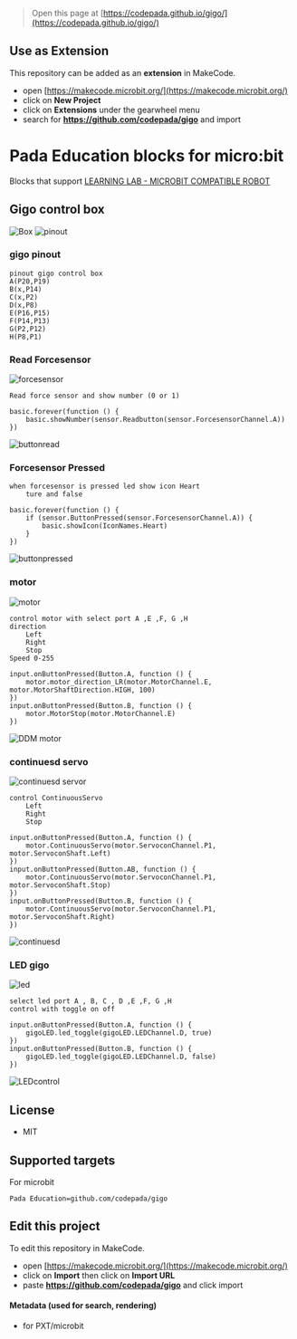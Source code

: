 
> Open this page at [https://codepada.github.io/gigo/](https://codepada.github.io/gigo/)

## Use as Extension

This repository can be added as an **extension** in MakeCode.

* open [https://makecode.microbit.org/](https://makecode.microbit.org/)
* click on **New Project**
* click on **Extensions** under the gearwheel menu
* search for **https://github.com/codepada/gigo** and import

# Pada Education blocks for micro:bit


Blocks that support [LEARNING LAB - MICROBIT COMPATIBLE ROBOT](https://padabook.com/th/products/545481-ชุดการเรียนรู้การเขียนโปรแกรม+Micro%3Abit+COMPATIBLE+ROBOTS)



## Gigo control box
![Box](https://github.com/codepada/gigo/blob/master/picture/micorbitbox.png)
![pinout](https://github.com/codepada/gigo/blob/master/picture/pinout.png)
### gigo pinout
```package
pinout gigo control box
A(P20,P19)
B(x,P14)
C(x,P2)
D(x,P8)
E(P16,P15)
F(P14,P13)
G(P2,P12)
H(P8,P1)
```
### Read Forcesensor
![forcesensor](https://github.com/codepada/gigo/blob/master/picture/forcesensor.png)

```package
Read force sensor and show number (0 or 1)
```
```blocks
basic.forever(function () {
    basic.showNumber(sensor.Readbutton(sensor.ForcesensorChannel.A))
})
```
![buttonread](https://github.com/codepada/gigo/blob/master/picture/readbutton.png)

### Forcesensor Pressed

```package
when forcesensor is pressed led show icon Heart
    ture and false
```
```blocks
basic.forever(function () {
    if (sensor.ButtonPressed(sensor.ForcesensorChannel.A)) {
        basic.showIcon(IconNames.Heart)
    }
})
```
![buttonpressed](https://github.com/codepada/gigo/blob/master/picture/buttonispressed.png)

### motor
![motor](https://github.com/codepada/gigo/blob/master/picture/motor.png)

```package
control motor with select port A ,E ,F, G ,H  
direction
    Left
    Right
    Stop  
Speed 0-255  
```
```blocks
input.onButtonPressed(Button.A, function () {
    motor.motor_direction_LR(motor.MotorChannel.E, motor.MotorShaftDirection.HIGH, 100)
})
input.onButtonPressed(Button.B, function () {
    motor.MotorStop(motor.MotorChannel.E)
})

```
![DDM motor](https://github.com/codepada/gigo/blob/master/picture/motorcontrol.png)

### continuesd servo
![continuesd servor](https://github.com/codepada/gigo/blob/master/picture/servocon.png)
```package
control ContinuousServo
    Left
    Right
    Stop
```
```blocks
input.onButtonPressed(Button.A, function () {
    motor.ContinuousServo(motor.ServoconChannel.P1, motor.ServoconShaft.Left)
})
input.onButtonPressed(Button.AB, function () {
    motor.ContinuousServo(motor.ServoconChannel.P1, motor.ServoconShaft.Stop)
})
input.onButtonPressed(Button.B, function () {
    motor.ContinuousServo(motor.ServoconChannel.P1, motor.ServoconShaft.Right)
})

```
![continuesd](https://github.com/codepada/gigo/blob/master/picture/motorservocontrol.png)

### LED gigo
![ led](https://github.com/codepada/gigo/blob/master/picture/led.png)
```package
select led port A , B, C , D ,E ,F, G ,H 
control with toggle on off
```
```blocks
input.onButtonPressed(Button.A, function () {
    gigoLED.led_toggle(gigoLED.LEDChannel.D, true)
})
input.onButtonPressed(Button.B, function () {
    gigoLED.led_toggle(gigoLED.LEDChannel.D, false)
})

```
![LEDcontrol](https://github.com/codepada/gigo/blob/master/picture/ledcontrol.png)

## License

* MIT

## Supported targets
For microbit

```package
Pada Education=github.com/codepada/gigo
```


## Edit this project

To edit this repository in MakeCode.

* open [https://makecode.microbit.org/](https://makecode.microbit.org/)
* click on **Import** then click on **Import URL**
* paste **https://github.com/codepada/gigo** and click import

#### Metadata (used for search, rendering)

* for PXT/microbit
<script src="https://makecode.com/gh-pages-embed.js"></script><script>makeCodeRender("{{ site.makecode.home_url }}", "{{ site.github.owner_name }}/{{ site.github.repository_name }}");</script>
